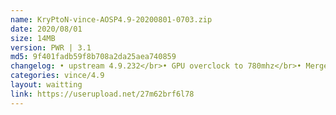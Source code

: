 ```yaml
---
name: KryPtoN-vince-AOSP4.9-20200801-0703.zip
date: 2020/08/01
size: 14MB
version: PWR | 3.1
md5: 9f401fadb59f8b708a2da25aea740859
changelog: • upstream 4.9.232</br>• GPU overclock to 780mhz</br>• Merge tag caf LA.UM.7.6.2.r1-11900-89xx.0</br>• Fix drop fps on slow mo cam</br>• etc optimization
categories: vince/4.9
layout: waitting
link: https://userupload.net/27m62brf6l78
---
```

